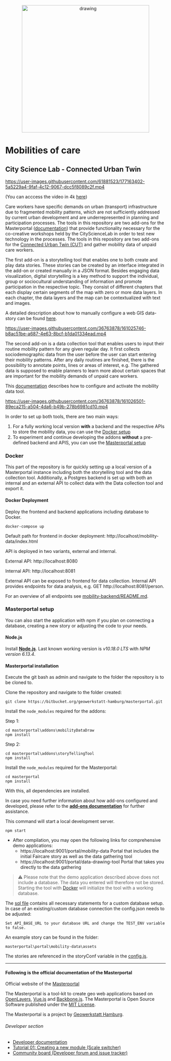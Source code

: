 <p align="center">
<img src="https://user-images.githubusercontent.com/36763878/158801092-5258806e-32e3-4512-9e72-8b5cf9534d1a.jpg" alt="drawing" width="400"/>
</p>

# Mobilities of care
## City Science Lab - Connected Urban Twin

https://user-images.githubusercontent.com/61881523/177163402-5a5229a4-9faf-4c12-9067-dcc5f8089c2f.mp4

(You can acccess the video in 4k [here](https://youtu.be/iqi-qff7fCg))


Care workers have specific demands on urban (transport) infrastructure due to fragmented mobility patterns, which are not sufficiently addressed by current urban development and are underrepresented in planning and participation processes. The tools in this repository are two add-ons for the Masterportal ([documentation](#following-is-the-official-documentation-of-the-masterportal)) that provide functionality necessary for the co-creative workshops held by the CityScienceLab in order to test new technology in the processes. The tools in this repository are two add-ons for the [Connected Urban Twin (CUT)](https://www.hamburg.de/cut/) and gather mobility data of unpaid care workers.

The first add-on is a storytelling tool that enables one to both create and play data stories. These stories can be created by an interface integrated in the add-on or created manually in a JSON format.  Besides engaging data visualization, digital storytelling is a key method to support the individual, group or sociocultural understanding of
information and promote participation in the respective topic. They consist of different chapters that each display certain segments of the map with zero or more data layers. In each chapter, the data layers and the map can be contextualized with text and images.

A detailed description about how to manually configure a web GIS data-story can be found [here](addons/storyTellingTool/doc/config.json.md).

https://user-images.githubusercontent.com/36763878/161025746-b8ac51be-a687-4e63-8bcf-b1da01334ead.mp4

The second add-on is a data collection tool that enables users to input their routine mobility pattern for any given regular day. It first collects sociodemographic data from the user before the user can start entering their mobility patterns. After any daily routines are finished, there is the possibility to annotate points, lines or areas of interest, e.g. The gathered data is supposed to enable planners to learn more about certain spaces that are important for the mobility demands of unpaid care workers.

This [documentation](addons\mobilityDataDraw\doc\config.json.md) describes how to configure and activate the mobility data tool.

https://user-images.githubusercontent.com/36763878/161026501-89eca215-a504-4da6-b49b-278b6981cd10.mp4

In order to set up both tools, there are two main ways:

1. For a fully working local version **with** a backend and the respective APIs to store the mobility data, you can use the [Docker setup](#docker)
1. To experiment and continue developing the addons **without** a pre-defined backend and APIS, you can use the [Masterportal setup](#masterportal-setup)

### Docker


This part of the repository is for quickly setting up a local version of a Masterportal instance including both the storytelling tool and the data collection tool. Additionally, a Postgres backend is set up with both an internal and an external API to collect data with the Data collection tool and export it.

#### Docker Deployment

Deploy the frontend and backend applications including database to Docker.

```
docker-compose up
```

Default path for frontend in docker deployment: http://localhost/mobility-data/index.html

API is deployed in two variants, external and internal.

External API: http://localhost:8080

Internal API: http://localhost:8081

External API can be exposed to frontend for data collection. Internal API provides endpoints for data analysis, e.g. GET http://localhost:8081/person.

For an overview of all endpoints see [mobility-backend/README.md](mobility-backend/README.md).


### Masterportal setup

You can also start the application with npm if you plan on connecting a database, creating a new story or adjusting the code to your needs.

#### Node.js

Install **[Node.js](http://nodejs.org)**. Last known working version is *v10.18.0 LTS* with *NPM version 6.13.4*.

#### Masterportal installation

Execute the git bash as admin and navigate to the folder the repository is to be cloned to.

Clone the repository and navigate to the folder created:

```console
git clone https://bitbucket.org/geowerkstatt-hamburg/masterportal.git
```

Install the `node_modules` required for the addons:

Step 1:
```console
cd masterportal\addons\mobilityDataDraw
npm install
```

Step 2:
```console
cd masterportal\addons\storyTellingTool
npm install
```

Install the `node_modules` required for the Masterportal:

```console
cd masterportal
npm install
```

With this, all dependencies are installed.

In case you need further information about how add-ons configured and developed, please refer to the **[add-ons documentation](doc/addonsVue.md)** for further assistance.

This command will start a local development server.

```console
npm start
```

- After compilation, you may open the following links for comprehensive demo applications:
    - https://localhost:9001/portal/mobility-data Portal that includes the initial Faircare story as well as the data gathering tool
    - https://localhost:9001/portal/data-drawing-tool Portal that takes you directly to the data gathering

>⚠️ Please note that the demo application described above does not include a database. The data you entered will therefore not be stored. Starting the tool with [Docker](#docker-deployment) will initialize the tool with a working database.

The [sql file](mobility-backend/db/setup/dbinit.sql) contains all necessary statements for a custom database setup.
In case of an existing/custom database connection the config.json needs to be adjusted:

```
Set API_BASE_URL to your database URL and change the TEST_ENV variable to false.
```

An example story can be found in the folder:
```
masterportal\portal\mobility-data\assets
```
The stories are referenced in the storyConf variable in the [config.js](portal\mobility-data\config.js).

---
#### Following is the official documentation of the Masterportal

Official website of the [Masterportal](https://www.masterportal.org/)

The Masterportal is a tool-kit to create geo web applications based on [OpenLayers](https://openlayers.org), [Vue.js](https://vuejs.org/) and [Backbone.js](https://backbonejs.org). The Masterportal is Open Source Software published under the [MIT License](https://bitbucket.org/geowerkstatt-hamburg/masterportal/src/dev/License.txt).

The Masterportal is a project by [Geowerkstatt Hamburg](https://www.hamburg.de/geowerkstatt/).

###### Developer section

* [Developer documentation](doc/devdoc.md)
* [Tutorial 01: Creating a new module (Scale switcher)](https://bitbucket.org/geowerkstatt-hamburg/masterportal/src/dev/doc/vueTutorial.md)
* [Community board (Developer forum and issue tracker)](https://trello.com/c/qajdXkMa/110-willkommen)
